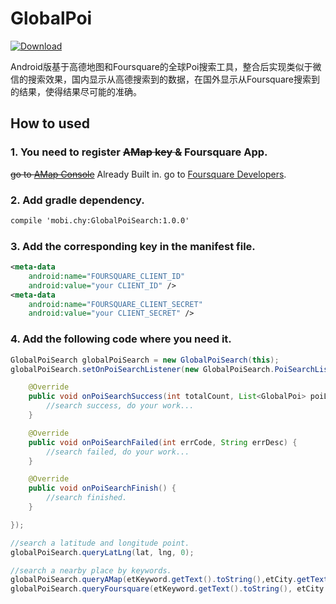 # GlobalPoi
[ ![Download](https://api.bintray.com/packages/bravecheng/maven/GlobalPoiSearch/images/download.svg) ](https://bintray.com/bravecheng/maven/GlobalPoiSearch/_latestVersion)

Android版基于高德地图和Foursquare的全球Poi搜索工具，整合后实现类似于微信的搜索效果，国内显示从高德搜索到的数据，在国外显示从Foursquare搜索到的结果，使得结果尽可能的准确。

## How to used

### 1. You need to register ~~AMap key &~~ Foursquare App.

~~go to [AMap Console](http://lbs.amap.com/dev/)~~ Already Built in.
go to [Foursquare Developers](https://foursquare.com/developers/apps).  

### 2. Add gradle dependency.
```xml
compile 'mobi.chy:GlobalPoiSearch:1.0.0'
```

### 3. Add the corresponding key in the manifest file.
```xml
<meta-data
    android:name="FOURSQUARE_CLIENT_ID"
    android:value="your CLIENT_ID" />
<meta-data
    android:name="FOURSQUARE_CLIENT_SECRET"
    android:value="your CLIENT_SECRET" />
```

### 4. Add the following code where you need it. 
```java
GlobalPoiSearch globalPoiSearch = new GlobalPoiSearch(this);
globalPoiSearch.setOnPoiSearchListener(new GlobalPoiSearch.PoiSearchListener{

	@Override
    public void onPoiSearchSuccess(int totalCount, List<GlobalPoi> poiList) {
        //search success, do your work...
    }

    @Override
    public void onPoiSearchFailed(int errCode, String errDesc) {
    	//search failed, do your work...
    }

    @Override
    public void onPoiSearchFinish() {
    	//search finished.
    }

});

//search a latitude and longitude point.
globalPoiSearch.queryLatLng(lat, lng, 0);

//search a nearby place by keywords.
globalPoiSearch.queryAMap(etKeyword.getText().toString(),etCity.getText().toString(), 0);
globalPoiSearch.queryFoursquare(etKeyword.getText().toString(), etCity.getText().toString());
```
